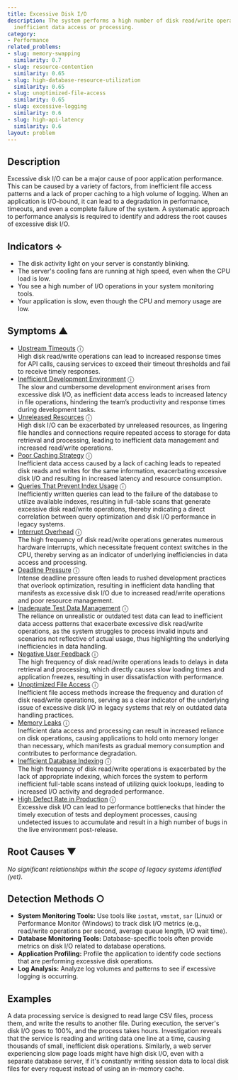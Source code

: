 ```yaml
---
title: Excessive Disk I/O
description: The system performs a high number of disk read/write operations, indicating
  inefficient data access or processing.
category:
- Performance
related_problems:
- slug: memory-swapping
  similarity: 0.7
- slug: resource-contention
  similarity: 0.65
- slug: high-database-resource-utilization
  similarity: 0.65
- slug: unoptimized-file-access
  similarity: 0.65
- slug: excessive-logging
  similarity: 0.6
- slug: high-api-latency
  similarity: 0.6
layout: problem
---
```


## Description
Excessive disk I/O can be a major cause of poor application performance. This can be caused by a variety of factors, from inefficient file access patterns and a lack of proper caching to a high volume of logging. When an application is I/O-bound, it can lead to a degradation in performance, timeouts, and even a complete failure of the system. A systematic approach to performance analysis is required to identify and address the root causes of excessive disk I/O.


## Indicators ⟡
- The disk activity light on your server is constantly blinking.
- The server's cooling fans are running at high speed, even when the CPU load is low.
- You see a high number of I/O operations in your system monitoring tools.
- Your application is slow, even though the CPU and memory usage are low.


## Symptoms ▲

- [Upstream Timeouts](upstream-timeouts.md) <span class="info-tooltip" title="Confidence: 0.625, Strength: 0.803">ⓘ</span>
<br/>  High disk read/write operations can lead to increased response times for API calls, causing services to exceed their timeout thresholds and fail to receive timely responses.
- [Inefficient Development Environment](inefficient-development-environment.md) <span class="info-tooltip" title="Confidence: 0.594, Strength: 0.868">ⓘ</span>
<br/>  The slow and cumbersome development environment arises from excessive disk I/O, as inefficient data access leads to increased latency in file operations, hindering the team’s productivity and response times during development tasks.
- [Unreleased Resources](unreleased-resources.md) <span class="info-tooltip" title="Confidence: 0.540, Strength: 0.840">ⓘ</span>
<br/>  High disk I/O can be exacerbated by unreleased resources, as lingering file handles and connections require repeated access to storage for data retrieval and processing, leading to inefficient data management and increased read/write operations.
- [Poor Caching Strategy](poor-caching-strategy.md) <span class="info-tooltip" title="Confidence: 0.456, Strength: 0.804">ⓘ</span>
<br/>  Inefficient data access caused by a lack of caching leads to repeated disk reads and writes for the same information, exacerbating excessive disk I/O and resulting in increased latency and resource consumption.
- [Queries That Prevent Index Usage](queries-that-prevent-index-usage.md) <span class="info-tooltip" title="Confidence: 0.431, Strength: 0.768">ⓘ</span>
<br/>  Inefficiently written queries can lead to the failure of the database to utilize available indexes, resulting in full-table scans that generate excessive disk read/write operations, thereby indicating a direct correlation between query optimization and disk I/O performance in legacy systems.
- [Interrupt Overhead](interrupt-overhead.md) <span class="info-tooltip" title="Confidence: 0.393, Strength: 0.844">ⓘ</span>
<br/>  The high frequency of disk read/write operations generates numerous hardware interrupts, which necessitate frequent context switches in the CPU, thereby serving as an indicator of underlying inefficiencies in data access and processing.
- [Deadline Pressure](deadline-pressure.md) <span class="info-tooltip" title="Confidence: 0.388, Strength: 0.825">ⓘ</span>
<br/>  Intense deadline pressure often leads to rushed development practices that overlook optimization, resulting in inefficient data handling that manifests as excessive disk I/O due to increased read/write operations and poor resource management.
- [Inadequate Test Data Management](inadequate-test-data-management.md) <span class="info-tooltip" title="Confidence: 0.379, Strength: 0.856">ⓘ</span>
<br/>  The reliance on unrealistic or outdated test data can lead to inefficient data access patterns that exacerbate excessive disk read/write operations, as the system struggles to process invalid inputs and scenarios not reflective of actual usage, thus highlighting the underlying inefficiencies in data handling.
- [Negative User Feedback](negative-user-feedback.md) <span class="info-tooltip" title="Confidence: 0.373, Strength: 0.815">ⓘ</span>
<br/>  The high frequency of disk read/write operations leads to delays in data retrieval and processing, which directly causes slow loading times and application freezes, resulting in user dissatisfaction with performance.
- [Unoptimized File Access](unoptimized-file-access.md) <span class="info-tooltip" title="Confidence: 0.368, Strength: 0.891">ⓘ</span>
<br/>  Inefficient file access methods increase the frequency and duration of disk read/write operations, serving as a clear indicator of the underlying issue of excessive disk I/O in legacy systems that rely on outdated data handling practices.
- [Memory Leaks](memory-leaks.md) <span class="info-tooltip" title="Confidence: 0.333, Strength: 0.860">ⓘ</span>
<br/>  Inefficient data access and processing can result in increased reliance on disk operations, causing applications to hold onto memory longer than necessary, which manifests as gradual memory consumption and contributes to performance degradation.
- [Inefficient Database Indexing](inefficient-database-indexing.md) <span class="info-tooltip" title="Confidence: 0.325, Strength: 0.828">ⓘ</span>
<br/>  The high frequency of disk read/write operations is exacerbated by the lack of appropriate indexing, which forces the system to perform inefficient full-table scans instead of utilizing quick lookups, leading to increased I/O activity and degraded performance.
- [High Defect Rate in Production](high-defect-rate-in-production.md) <span class="info-tooltip" title="Confidence: 0.323, Strength: 0.764">ⓘ</span>
<br/>  Excessive disk I/O can lead to performance bottlenecks that hinder the timely execution of tests and deployment processes, causing undetected issues to accumulate and result in a high number of bugs in the live environment post-release.

## Root Causes ▼

*No significant relationships within the scope of legacy systems identified (yet).*

## Detection Methods ○

- **System Monitoring Tools:** Use tools like `iostat`, `vmstat`, `sar` (Linux) or Performance Monitor (Windows) to track disk I/O metrics (e.g., read/write operations per second, average queue length, I/O wait time).
- **Database Monitoring Tools:** Database-specific tools often provide metrics on disk I/O related to database operations.
- **Application Profiling:** Profile the application to identify code sections that are performing excessive disk operations.
- **Log Analysis:** Analyze log volumes and patterns to see if excessive logging is occurring.


## Examples
A data processing service is designed to read large CSV files, process them, and write the results to another file. During execution, the server's disk I/O goes to 100%, and the process takes hours. Investigation reveals that the service is reading and writing data one line at a time, causing thousands of small, inefficient disk operations. Similarly, a web server experiencing slow page loads might have high disk I/O, even with a separate database server, if it's constantly writing session data to local disk files for every request instead of using an in-memory cache.
